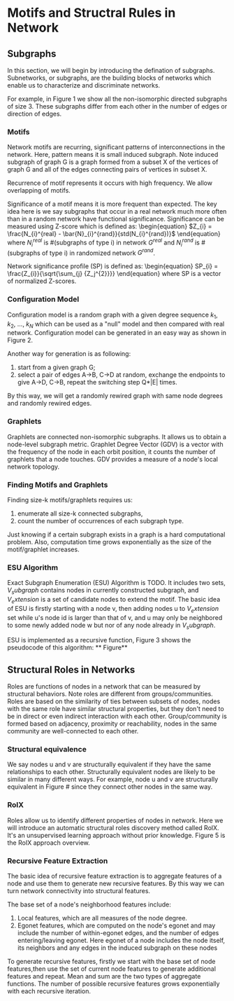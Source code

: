 # Motifs and Structral Rules in Network

## Subgraphs

In this section, we will begin by introducing the defination of subgraphs. Subnetworks, or subgraphs, are the building blocks of networks which enable us to characterize and discriminate networks.

For example, in Figure 1 we show all the non-isomorphic directed subgraphs of size 3. These subgraphs differ from each other in the number of edges or direction of edges. 

### Motifs

Network motifs are recurring, significant patterns of interconnections in the network. Here, pattern means it is small induced subgraph. Note induced subgraph of graph G is a graph formed from a subset X of the vertices of graph G and all of the edges connecting pairs of vertices in subset X. 

Recurrence of motif represents it occurs with high frequency. We allow overlapping of motifs.

Significance of a motif means it is more frequent than expected. The key idea here is we say subgraphs that occur in a real network much more often than in a random network have functional significance. Significance can be measured using Z-score which is defined as: \begin{equation} $Z_{i} = \frac{N_{i}^{real} - \bar{N}_{i}^{rand}}{std(N_{i}^{rand})}$ \end{equation} <br>
where $N_{i}^{real}$ is #(subgraphs of type i) in network $G^{real}$ and $N_{i}^{rand}$ is #(subgraphs of type i) in randomized network $G^{rand}$.

Network significance profile (SP) is defined as: \begin{equation} SP_{i} = \frac{Z_{i}}{\sqrt{\sum_{j} {Z_j^{2}}}}  \end{equation} where SP is a vector of normalized Z-scores.

### Configuration Model

Configuration model is a random graph with a given degree sequence $k_1$, $k_2$, ..., $k_N$ which can be used as a "null" model and then compared with real network. Configuration model can be generated in an easy way as shown in Figure 2. 


Another way for generation is as following:
1) start from a given graph G;
2) select a pair of edges A->B, C->D at random, exchange the endpoints to give A->D, C->B, repeat the switching step Q*|E| times.

By this way, we will get a randomly rewired graph with same node degrees and randomly rewired edges.

### Graphlets

Graphlets are connected non-isomorphic subgraphs. It allows us to obtain a node-level subgraph metric. Graphlet Degree Vector (GDV) is a vector with the frequency of the node in each orbit position, it counts the number of graphlets that a node touches. GDV provides a measure of a node's local network topology. 

### Finding Motifs and Graphlets

Finding size-k motifs/graphlets requires us: 
1) enumerate all size-k connected subgraphs, 
2) count the number of occurrences of each subgraph type.

Just knowing if a certain subgraph exists in a graph is a hard computational problem. Also, computation time grows exponentially as the size of the motif/graphlet increases.

### ESU Algorithm
Exact Subgraph Enumeration (ESU) Algorithm is TODO. It includes two sets,  $V_subgraph$ contains nodes in currently constructed subgraph, and $V_extension$ is a set of candidate nodes to extend the motif.  The basic idea of ESU is firstly starting with a node v, then adding nodes u to $V_extension$ set while u's node id is larger than that of v, and u may only be neighbored to some newly added node w but nor of any node already in $V_subgraph$. 

ESU is implemented as a recursive function, Figure 3 shows the pseudocode of this algorithm:
** Figure**

## Structural Roles in Networks
Roles are functions of nodes in a network that can be measured by structural behaviors. Note roles are different from groups/communities. Roles are based on the similarity of ties between subsets of nodes, nodes with the same role have similar structural properties, but they don't need to be in direct or even indirect interaction with each other. Group/community is formed based on adjacency, proximity or reachability, nodes in the same community are well-connected to each other.

### Structural equivalence
We say nodes u and v are structurally equivalent if they have the same relationships to each other. Structurally equivalent nodes are likely to be similar in many different ways. For example, node u and v are structurally equivalent in Figure # since they connect other nodes in the same way.

### RoIX
Roles allow us to identify different properties of nodes in network. Here we will introduce an automatic structural roles discovery method called RolX. It's an unsupervised learning approach without prior knowledge. Figure 5 is the RoIX approach overview.

### Recursive Feature Extraction
The basic idea of recursive feature extraction is to aggregate features of a node and use them to generate new recursive features. By this way we can turn network connectivity into structural features. 

The base set of a node's neighborhood features include:
1. Local features, which are all measures of the node degree. 
2. Egonet features, which are computed on the node's egonet and may include the number of within-egonet edges, and the number of edges entering/leaving egonet. Here egonet of a node  includes the node itself, its neighbors and any edges in the induced subgraph on these nodes

To generate recursive features, firstly we start with the base set of node features,then use the set of current node features to generate additional features and repeat. Mean and sum are the two types of aggregate functions. The number of possible recursive features grows exponentially with each recursive iteration. 

